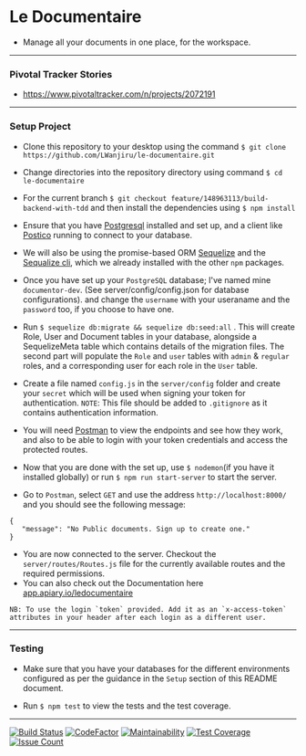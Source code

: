 # Le Documentaire

- Manage all your documents in one place, for the workspace.
---

### Pivotal Tracker Stories

- https://www.pivotaltracker.com/n/projects/2072191
---

### Setup Project

- Clone this repository to your desktop using the command `$ git clone https://github.com/LWanjiru/le-documentaire.git`

- Change directories into the repository directory using command `$ cd le-documentaire`

- For the current branch `$ git checkout feature/148963113/build-backend-with-tdd` and then install the dependencies using `$ npm install`

- Ensure that you have [Postgresql](https://www.postgresql.org) installed and set up, and a client like [Postico](https://eggerapps.at/postico/) running to connect to your database.

- We will also be using the promise-based ORM [Sequelize](http://docs.sequelizejs.com) and the [Sequalize cli](http://docs.sequelizejs.com/manual/tutorial/migrations.html), which we already installed with the other `npm` packages.

- Once you have set up your `PostgreSQL` database; I've named mine `documentor-dev`.  (See server/config/config.json for database configurations). and change the `username` with your useraname and the `password` too, if you choose to have one.  

- Run `$ sequelize db:migrate && sequelize db:seed:all` . This will create Role, User and Document tables in your database, alongside a SequelizeMeta table which contains details of the migration files. The second part will populate the `Role` and `user` tables with `admin` & `regular` roles, and a corresponding user for each role in the `User` table.

- Create a file named `config.js` in the `server/config` folder and create your `secret` which will be used when signing your token for authentication. `NOTE`: This file should be added to `.gitignore` as it contains authentication information.

- You will need [Postman](https://www.getpostman.com/postman) to view the endpoints and see how they work, and also to be able to login with your token credentials and access the protected routes.


- Now that you are done with the set up, use `$ nodemon`(if you have it installed globally) or run `$ npm run start-server` to start the server.

- Go to `Postman`, select `GET` and use the address `http://localhost:8000/` and you should see the following message:

 ```
{
    "message": "No Public documents. Sign up to create one."
}
```
- You are now connected to the server. Checkout the `server/routes/Routes.js` file for the currently available routes and the required permissions. 
-  You can also check out the Documentation here [app.apiary.io/ledocumentaire](app.apiary.io/ledocumentaire)

```
NB: To use the login `token` provided. Add it as an `x-access-token` attributes in your header after each login as a different user. 

```
---

### Testing

- Make sure that you have your databases for the different environments configured as per the guidance in the `Setup` section of this README document.

- Run `$ npm test` to view the tests and the test coverage.
---

[![Build Status](https://travis-ci.org/LWanjiru/le-documentaire.svg?branch=master)](https://travis-ci.org/LWanjiru/le-documentaire)
[![CodeFactor](https://www.codefactor.io/repository/github/lwanjiru/le-documentaire/badge/master)](https://www.codefactor.io/repository/github/lwanjiru/le-documentaire/overview/master)
[![Maintainability](https://api.codeclimate.com/v1/badges/b3c503b6f009d7af676c/maintainability)](https://codeclimate.com/github/LWanjiru/le-documentaire/maintainability)
[![Test Coverage](https://api.codeclimate.com/v1/badges/b3c503b6f009d7af676c/test_coverage)](https://codeclimate.com/github/LWanjiru/le-documentaire/test_coverage)
[![Issue Count](https://codeclimate.com/github/LWanjiru/le-documentaire/badges/issue_count.svg)](https://codeclimate.com/github/LWanjiru/le-documentaire)
